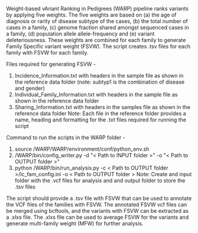 Weight-based vAriant Ranking in Pedigrees (WARP) pipeline ranks variants by applying five weights. The five weights are based on (a) the age of diagnosis or rarity of disease subtype of the cases, (b) the total number of cases in a family, (c) genome fraction shared amongst sequenced cases in a family, (d) population allele allele-frequency and (e) variant deleteriousness. These weights are combined for each family to generate  Family Specific variant weight (FSVW). The script creates .tsv files for each family with FSVW for each family.

Files required for generating FSVW -
1. Incidence_Information.txt with headers in the sample file as shown in the reference data folder (note: subtyp1 is the combination of disease and gender)
2. Individual_Family_Information.txt with headers in the sample file as shown in the reference data folder
3. Sharing_Information.txt with headers in the samples file as shown in the reference data folder
Note: Each file in the reference folder provides a name, heading and formatting for the .txt files required for running the script

Command to run the scripts in the WARP folder -
1. source <downloaded folder path>/WARP/WARP/environment/conf/python_env.sh 
2. <downloaded folder path>/WARP/bin/config_writer.py -d "< Path to INPUT folder >" -o "< Path to OUTPUT folder >"
3. python <downloaded folder path>/WARP/bin/run_analysis.py -c < Path to OUTPUT folder >/lc_fam_config.ini -o < Path to OUTPUT folder >
Note: Create and input folder with the .vcf files for analysis and and output folder to store the .tsv files

The script should provide a .tsv file with FSVW that can be used to annotate the VCF files of the families with FSVW. The annotated FSVW vcf files can be merged using bcftools, and the variants with FSVW can be extracted as a .xlxs file. The .xlxs file can be used to average FSVW for the variants and generate multi-family weight (MFW) for further analysis.
